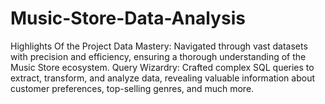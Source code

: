 # Music-Store-Data-Analysis
Highlights Of the Project
Data Mastery: Navigated through vast datasets with precision and efficiency, ensuring a thorough understanding of the Music Store ecosystem.
Query Wizardry: Crafted complex SQL queries to extract, transform, and analyze data, revealing valuable information about customer preferences, top-selling genres, and much more.
